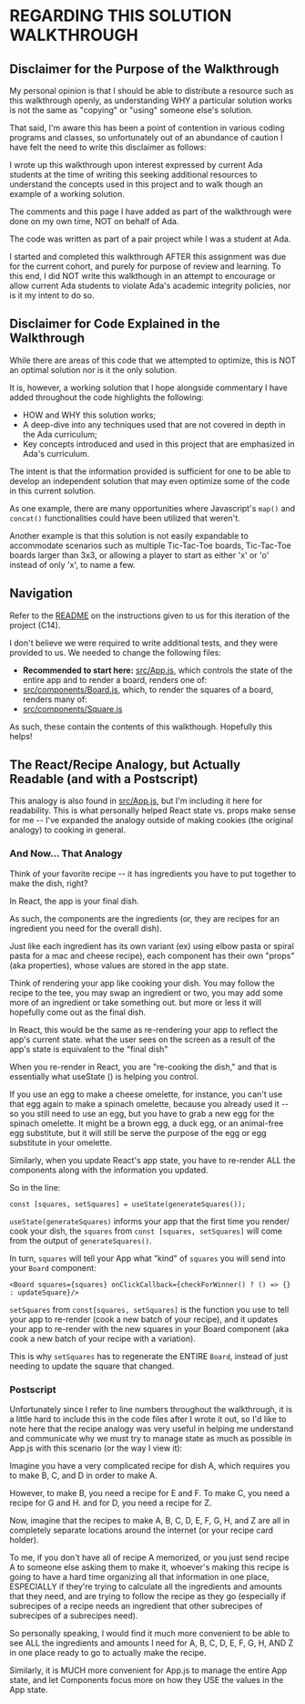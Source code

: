 # REGARDING THIS SOLUTION WALKTHROUGH

## Disclaimer for the Purpose of the Walkthrough
My personal opinion is that I should be able to distribute a resource such as 
this walkthrough openly, as understanding WHY a particular solution works is not
the same as "copying" or "using" someone else's solution.

That said, I'm aware this has been a point of contention in various coding 
programs and classes, so unfortunately out of an abundance of caution I have 
felt the need to write this disclaimer as follows: 

I wrote up this walkthrough upon interest expressed by current Ada students at the 
time of writing this seeking additional resources to understand the concepts 
used in this project and to walk though an example of a working solution. 

The comments and this page I have added as part of the walkthrough were done on 
my own time, NOT on behalf of Ada. 

The code was written as part of a pair project while I was a student at Ada. 

I started and completed this walkthrough AFTER this assignment was due for the 
current cohort, and purely for purpose of review and learning. To this end, I 
did NOT write this walkthough in an attempt to encourage or allow current Ada 
students to violate Ada's academic integrity policies, nor is it my intent to 
do so. 

## Disclaimer for Code Explained in the Walkthrough
While there are areas of this code that we attempted to optimize, this is NOT an
optimal solution nor is it the only solution. 

It is, however, a working solution that I hope alongside commentary I have added 
throughout the code highlights the following: 

* HOW and WHY this solution works; 
* A deep-dive into any techniques used that are not covered in depth in the Ada curriculum;
* Key concepts introduced and used in this project that are emphasized in Ada's curriculum.

The intent is that the information provided is sufficient for one to be able to 
develop an independent solution that may even optimize some of the code in this
current solution. 

As one example, there are many opportunities where Javascript's
`map()` and `concat()` functionalities could have been utilized that weren't. 

Another example is that this solution is not easily expandable to accommodate 
scenarios such as multiple Tic-Tac-Toe boards, Tic-Tac-Toe boards larger than 
3x3, or allowing a player to start as either 'x' or 'o' instead of only 'x', 
to name a few. 

## Navigation

Refer to the [README](https://github.com/ghostfruitleaf/react-tic-tac-toe/tree/solution-walkthrough) on the instructions given to us for this iteration of the 
project (C14). 

I don't believe we were required to write additional tests, and they were 
provided to us. We needed to change the following files: 

* **Recommended to start here:** [src/App.js](https://github.com/ghostfruitleaf/react-tic-tac-toe/blob/solution-walkthrough/src/App.js), which controls the state of the entire app and to render a board, renders one of:
* [src/components/Board.js](https://github.com/ghostfruitleaf/react-tic-tac-toe/blob/solution-walkthrough/src/components/Board.js), which, to render the squares of a board, renders many of:
* [src/components/Square.js](https://github.com/ghostfruitleaf/react-tic-tac-toe/blob/solution-walkthrough/src/components/Square.js)

As such, these contain the contents of this walkthough. Hopefully this helps!

## The React/Recipe Analogy, but Actually Readable (and with a Postscript)
This analogy is also found in [src/App.js](https://github.com/ghostfruitleaf/react-tic-tac-toe/blob/solution-walkthrough/src/App.js), but I'm including it 
here for readability. This is what personally helped React state vs. props make
sense for me -- I've expanded the analogy outside of making cookies (the original 
analogy) to cooking in general.

### And Now... That Analogy
Think of your favorite recipe -- it has ingredients you have to put together to 
make the dish, right? 

In React, the app is your final dish.

As such, the components are the ingredients (or, they are recipes for an 
ingredient you need for the overall dish). 

Just like each ingredient has its own variant (ex) using elbow pasta or 
spiral pasta for a mac and cheese recipe), each component has their own 
"props" (aka properties), whose values are stored in the app state. 

Think of rendering your app like cooking your dish. You may follow the 
recipe to the tee, you may swap an ingredient or two, you may add some more 
of an ingredient or take something out. but more or less it will 
hopefully come out as the final dish.

In React, this would be the same as re-rendering your app to reflect the 
app's current state. what the user sees on the screen as a result of the 
app's state is equivalent to the "final dish"

When you re-render in React, you are "re-cooking the dish," and that is 
essentially what useState () is helping you control. 

If you use an egg to make a cheese omelette, for instance, you can't use 
that egg again to make a spinach omelette, because you already used it -- 
so you still need to use an egg, but you have to grab a new egg for the
spinach omelette. It might be a brown egg, a duck egg, or an animal-free
egg substitute, but it will still be serve the purpose of the egg or 
egg substitute in your omelette.

Similarly, when you update React's app state, you have to re-render ALL the 
components along with the information you updated. 

So in the line: 
 
```const [squares, setSquares] = useState(generateSquares());```

`useState(generateSquares)` informs your app that the first time you render/
cook your dish, the `squares` from `const [squares, setSquares]` will come 
from the output of `generateSquares()`.

In turn, `squares` will tell your App what "kind" of `squares` you will send 
into your `Board` component: 

```<Board squares={squares} onClickCallback={checkForWinner() ? () => {} : updateSquare}/>```

`setSquares` from `const[squares, setSquares]` is the function you use to 
tell your app to re-render (cook a new batch of your recipe), and it updates
your app to re-render with the new squares in your Board component (aka 
cook a new batch of your recipe with a variation). 

This is why `setSquares` has to regenerate the ENTIRE `Board`, instead of just 
needing to update the square that changed.

### Postscript 
Unfortunately since I refer to line numbers throughout the walkthrough, it is 
a little hard to include this in the code files after I wrote it out, so I'd 
like to note here that the recipe analogy was very useful in helping me 
understand and communicate why we must try to manage state as much as possible 
in App.js with this scenario (or the way I view it):  

Imagine you have a very complicated recipe for dish A, which requires you to 
make B, C, and D in order to make A. 

However, to make B, you need a recipe for E and F. To make C, you need a recipe 
for G and H. and for D, you need a recipe for Z. 

Now, imagine that the recipes to make A, B, C, D, E, F, G, H, and Z are all in 
completely separate locations around the internet (or your recipe card holder). 

To me, if you don't have all of recipe A memorized, or you just send recipe A to 
someone else asking them to make it, whoever's making this recipe is going to 
have a hard time organizing all that information in one place, ESPECIALLY if 
they're trying to calculate all the ingredients and amounts that they need, and 
are trying to follow the recipe as they go (especially if subrecipes of a 
recipe needs an ingredient that other subrecipes of subrecipes of a subrecipes
need). 

So personally speaking, I would find it much more convenient to be able to 
see ALL the ingredients and amounts I need for A, B, C, D, E, F, G, H, AND Z in 
one place ready to go to actually make the recipe. 

Similarly, it is MUCH more convenient for App.js to manage the entire App state, 
and let Components focus more on how they USE the values in the App state. 
